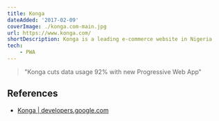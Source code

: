 ```yaml
---
title: Konga
dateAdded: '2017-02-09'
coverImage: ./konga.com-main.jpg
url: https://www.konga.com/
shortDescription: Konga is a leading e-commerce website in Nigeria
tech:
    - PWA
---
```


> "Konga cuts data usage 92% with new Progressive Web App"

## References

* [Konga | developers.google.com](https://developers.google.com/web/showcase/2016/konga)

